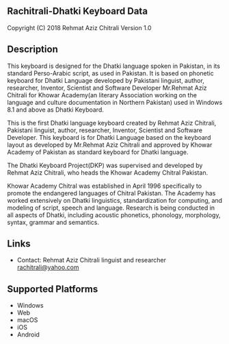 Rachitrali-Dhatki Keyboard Data
-------------------------------

Copyright (C) 2018 Rehmat Aziz Chitrali
Version 1.0

Description
-----------

This keyboard is designed for the Dhatki language spoken in Pakistan, in its standard Perso-Arabic script, as used in Pakistan. It is based on phonetic keyboard for Dhatki Language developed by Pakistani linguist, author, researcher, Inventor, Scientist and Software Developer Mr.Rehmat Aziz Chitrali for Khowar Academy(an literary Association working on the language and culture documentation in Northern Pakistan) used in Windows 8.1 and above as Dhatki Keyboard.

This is the first Dhatki language keyboard created by Rehmat Aziz Chitrali, Pakistani linguist, author, researcher, Inventor, Scientist and Software Developer. This keyboard is for Dhatki Language based on the keyboard layout as developed by Mr.Rehmat Aziz Chitrali and approved by Khowar Academy of Pakistan as standard keyboard for Dhatki language.

The Dhatki Keyboard Project(DKP) was supervised and developed by Rehmat Aziz Chitrali, who heads the Khowar Academy Chitral Pakistan.

Khowar Academy Chitral was established in April 1996 specifically to promote the endangered languages of Chitral Pakistan. The Academy has worked extensively on Dhatki linguistics, standardization for computing, and modeling of script, speech and language. Research is being conducted in all aspects of Dhatki, including acoustic phonetics, phonology, morphology, syntax, grammar and semantics.

Links
-----

 * Contact: Rehmat Aziz Chitrali linguist and researcher <rachitrali@yahoo.com>

Supported Platforms
-------------------
 * Windows
 * Web
 * macOS
 * iOS
 * Android
